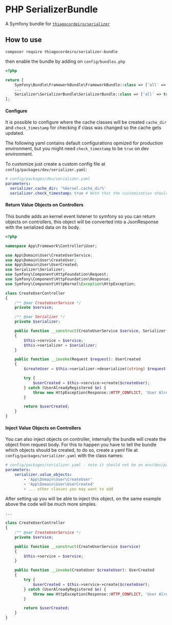 # PHP SerializerBundle

A Symfony bundle for [`thiagocordeiro/serializer`](https://github.com/thiagocordeiro/serializer)

## How to use

```
composer require thiagocordeiro/serializer-bundle
```
then enable the bundle by adding on `config/bundles.php`
```php
<?php

return [
    Symfony\Bundle\FrameworkBundle\FrameworkBundle::class => ['all' => true],
    ...
    Serializer\SerializerBundle\SerializerBundle::class => ['all' => true],
];

```

#### Configure
It is possible to configure where the cache classes will be created `cache_dir` and `check_timestamp` for checking if class was changed so the cache gets updated.

The following yaml contains default configurations opmized for production environment, but you might need `check_timestamp` to be `true` on dev environment.

To customize just create a custom config file at `config/packages/dev/serializer.yaml`:
```yaml
# config/packages/dev/serializer.yaml
parameters:
  serializer.cache_dir: '%kernel.cache_dir%'
  serializer.check_timestamp: true # Note that the customization should be only on dev env folder
```

#### Return Value Objects on Controllers
This bundle adds an kernel event listener to symfony so you can return objects on controllers, this object will be converted into a JsonResponse with the serialized data on its body.

```php
<?php

namespace App\Framework\Controller\User;

use App\Domain\User\CreateUserService;
use App\Domain\User\CreateUser;
use App\Domain\User\UserCreated;
use Serializer\Serializer;
use Symfony\Component\HttpFoundation\Request;
use Symfony\Component\HttpFoundation\Response;
use Symfony\Component\HttpKernel\Exception\HttpException;

class CreateUserController
{
    /** @var CreateUserService */
    private $service;

    /** @var Serializer */
    private $serializer;

    public function __construct(CreateUserService $service, Serializer $serializer)
    {
        $this->service = $service;
        $this->serializer = $serializer;
    }

    public function __invoke(Request $request): UserCreated
    {
        $createUser = $this->serializer->deserialize((string) $request->getContent(), CreateUser::class);

        try {
            $userCreated = $this->service->create($createUser);
        } catch (UserAlreadyRegistered $e) {
            throw new HttpException(Response::HTTP_CONFLICT, 'User Already Registered', $e);
        }

        return $userCreated;
    }
}
```

#### Inject Value Objects on Controllers
You can also inject objects on controller, internally the bundle will create the object from request body.
For this to happen you have to tell the bundle which objects should be created,
to do so, create a yaml file at `config/packages/serializer.yaml` with the class names:
```yaml
# config/packages/serializer.yaml - note it should not be on env(dev/prod) folder)
parameters:
    serializer.value_objects:
        - 'App\Domain\User\CreateUser'
        - 'App\Domain\User\UserCreated'
        - ... other classes you may want to add
```

After setting up you will be able to inject this object, on the same example above the code will be much more simples.

```php
...

class CreateUserController
{
    /** @var CreateUserService */
    private $service;

    public function __construct(CreateUserService $service)
    {
        $this->service = $service;
    }

    public function __invoke(CreateUser $createUser): UserCreated
    {
        try {
            $userCreated = $this->service->create($createUser);
        } catch (UserAlreadyRegistered $e) {
            throw new HttpException(Response::HTTP_CONFLICT, 'User Already Registered', $e);
        }

        return $userCreated;
    }
}
```
